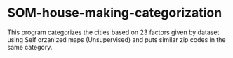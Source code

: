 # SOM-house-making-categorization
This program categorizes the cities based on 23 factors given by dataset using Self orzanized maps (Unsupervised) and puts similar zip codes in the same category.
